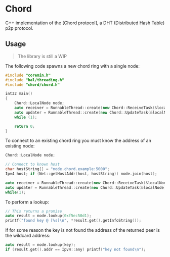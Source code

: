 # Chord

C++ implementation of the [Chord protocol], a DHT (Distributed Hash Table) p2p protocol.


## Usage

> The library is still a WIP

The following code spawns a new chord ring with a single node:

```cpp
#include "coremin.h"
#include "hal/threading.h"
#include "chord/chord.h"

int32 main()
{
	Chord::LocalNode node;
	auto receiver = RunnableThread::create(new Chord::ReceiveTask(&localNode), "Receiver");
	auto updater = RunnableThread::create(new Chord::UpdateTask(&localNode), "Updater");
	while (1);

	return 0;
}
```

To connect to an existing chord ring you must know the address of an existing node:

```cpp
Chord::LocalNode node;

// Connect to known host
char hostString[] = "node.chord.example:5000";
Ipv4 host; if (Net::getHostAddr(host, hostString)) node.join(host);

auto receiver = RunnableThread::create(new Chord::ReceiveTask(&localNode), "Receiver");
auto updater = RunnableThread::create(new Chord::UpdateTask(&localNode), "Updater");
while(1);
```

To perform a lookup:

```cpp
// This returns a promise
auto result = node.lookup(0xf5ec50d1);
printf("found key @ [%s]\n", *result.get().getInfoString());
```

If for some reason the key is not found the address of the returned peer is the wildcard address:

```cpp
auto result = node.lookup(key);
if (result.get().addr == Ipv4::any) printf("key not found\n");
```